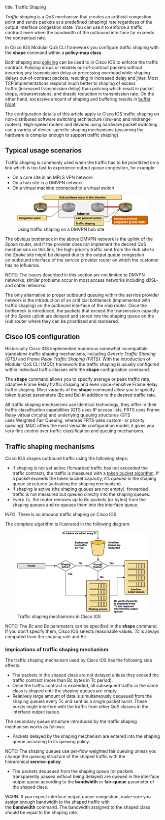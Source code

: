 title: Traffic Shaping

*Traffic shaping* is a QoS mechanism that creates an artificial congestion point and sends packets at a predefined (shaping) rate regardless of the output interface congestion state. You can use it to enforce a traffic contract even when the bandwidth of the outbound interface far exceeds the contractual rate.

In Cisco IOS Modular QoS CLI framework you configure traffic shaping with the **shape** command within a **policy-map class**. 

Both shaping and [policing](QoS_Policing.html) can be used to in Cisco IOS to enforce the traffic contract. Policing drops or relabels out-of-contract packets without incurring any transmission delay or processing overhead while shaping delays out-of-contract packets, resulting in increased delay and jitter. Most TCP implementations respond much better to shaping of excess traffic (increased transmission delay) than policing which result in packet drops, retransmissions, and drastic reduction in transmission rate. On the other hand, excessive amount of shaping and buffering results in [buffer bloat](https://en.wikipedia.org/wiki/Bufferbloat).

The configuration details of this article apply to Cisco IOS traffic shaping on non-distributed software switching architecture (low-end and midrange routers). High-speed routers and devices using hardware packet switching use a variety of device-specific shaping mechanisms (assuming the hardware is complex enough to support traffic shaping).

## Typical usage scenarios

Traffic shaping is commonly used when the traffic has to be prioritized on a link which is too fast to experience output queue congestion, for example:

* On a core site in an MPLS VPN network
* On a hub site in a DMVPN network
* On a virtual machine connected to a virtual switch

<figure markdown='1'>
  <img src="Shaping_Usage.png">
  <figcaption>Using traffic shaping on a DMVPN hub site</figcaption>
</figure>

The obvious bottleneck in the above DMVPN network is the uplink of the *Spoke* router, and if the provider does not implement the desired QoS mechanisms on this link, the high-priority traffic sent from the *Hub* site to the *Spoke* site might be delayed due to the output queue congestion on outbound interface of the service provider router on which the customer has no influence.

NOTE: The issues described in this section are not limited to DMVPN networks; similar problems occur in most access networks including xDSL- and cable networks.

The only alternative to proper outbound queuing within the service provider network is the introduction of an artificial bottleneck (implemented with traffic shaping) on the outbound interface of the *Hub* router. Once the bottleneck is introduced, the packets that exceed the transmission capacity of the *Spoke* uplink are delayed and stored into the shaping queue  on the *Hub* router where they can be prioritized and reordered.

## Cisco IOS configuration

Historically Cisco IOS implemented numerous somewhat incompatible standalone traffic shaping mechanisms, including *Generic Traffic Shaping (GTS)* and *Frame Relay Traffic Shaping (FRTS)*. With the introduction of Modular QoS CLI (MQC) framework the traffic shaping is usually configured within individual traffic classes with the **shape** configuration command.

The **shape** command allows you to specify average or peak traffic rate, adaptive Frame Relay traffic shaping and even voice-sensitive Frame Relay traffic shaping. Most variants of the **shape** command allow you to specify token bucket parameters (Bc and Be) in addition to the desired traffic rate.

All traffic shaping mechanisms use identical technology, they differ in their traffic classification capabilities (GTS uses IP access lists, FRTS uses Frame Relay virtual circuits) and underlying queuing structures (GTS uses Weighted Fair Queuing, whereas FRTS uses custom- or priority queuing). MQC offers the most versatile configuration model; it gives you very fine control over traffic classification and queuing mechanisms.

## Traffic shaping mechanisms

Cisco IOS shapes outbound traffic using the following steps:

-   If shaping is not yet active (forwarded traffic has not exceeded the traffic contract), the traffic is measured with a [token bucket algorithm](QoS_Policing.html). If a packet exceeds the token bucket capacity, it’s queued in the shaping queue structures (activating the shaping mechanism).
-   If shaping is active (the shaping queues are not empty), forwarded traffic is not measured but queued directly into the shaping queues.
-   Every *Tc*, the router removes up to *Bc* packets (or bytes) from the shaping queues and re-queues them into the interface queue.

INFO: There is no inbound traffic shaping on Cisco IOS

The complete algorithm is illustrated in the following diagram:

<figure markdown='1'>
  <img src="Shaping_Mechanism.png">
  <figcaption>Traffic shaping mechanisms in Cisco IOS</figcaption>
</figure>

NOTE: The *Bc* and *Be* parameters can be specified in the **shape** command. If you don't specify them, Cisco IOS selects reasonable values. *Tc* is always computed from the shaping rate and *Bc*.

### Implications of traffic shaping mechanism

The traffic shaping mechanism used by Cisco IOS has the following side effects:

-   The packets in the shaped class are not delayed unless they exceed the traffic contract (more than Bc bytes in Tc period).
-   Once the traffic contract is exceeded, all subsequent traffic in the same class is shaped until the shaping queues are empty.
-   Relatively large amount of data is simultaneously dequeued from the shaping queues every Tc and sent as a single packet burst. These bursts might interfere with the traffic from other QoS classes in the interface output queue.

The secondary queue structure introduced by the traffic shaping mechanism works as follows:

-   Packets delayed by the shaping mechanism are entered into the shaping queue according to its queuing policy.

NOTE: The shaping queues use per-flow weighted fair queuing unless you change the queuing structure of the shaped traffic with the hierarchical **service-policy**.

-   The packets dequeued from the shaping queue (or packets transparently passed without being delayed) are queued in the interface output queue according to the **bandwidth** or **fair-queue** parameter of the shaped class.

WARN: If you expect interface output queue congestion, make sure you assign enough bandwidth to the shaped traffic with the **bandwidth** command. The bandwidth assigned to the shaped class should be equal to the shaping rate.

<!-- Source of diagrams: Wiki/Archive/QoS Mechanisms in Cisco IOS and Wiki/ipSpace/Articles and Blogs Diagrams (2020) -->

